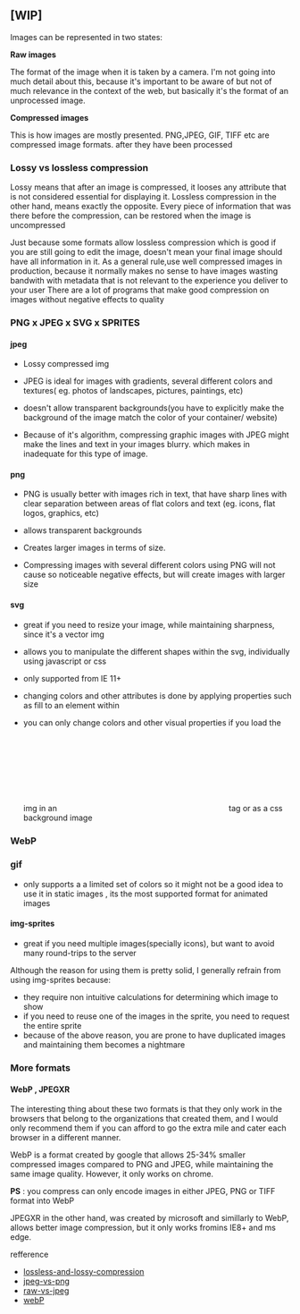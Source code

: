 ## [WIP]

Images can be represented in two states:

**Raw images**

The format of the image when it is taken by a camera. I'm not going into much detail about this, because it's important to be aware of but not of much relevance in the context of the web, but basically it's the format of an unprocessed image.

**Compressed images**

This is how images are mostly presented. PNG,JPEG, GIF, TIFF etc are compressed image formats. after they have been processed

### Lossy vs lossless compression

Lossy means that after an image is compressed, it looses any attribute that is not considered essential for displaying it.
Lossless compression in the other hand, means exactly the opposite. Every piece of information that was there before the compression, can be restored when the image is uncompressed

Just because some formats allow lossless compression which is good if you are still going to edit the image, doesn't mean your final image should have all information in it.
As a general rule,use well compressed images in production, because it normally makes no sense to have images wasting bandwith with metadata that is not relevant to the experience you deliver to your user
There are a lot of programs that make good compression on images without negative effects to quality

### PNG x JPEG x SVG x SPRITES


#### jpeg

- Lossy compressed img
- JPEG is ideal for images with gradients, several different colors and textures( eg. photos of landscapes, pictures, paintings, etc)

- doesn't allow transparent backgrounds(you have to explicitly make the background of the image match the color of your container/ website)
- Because of it's algorithm, compressing graphic images with JPEG might make the lines and text in your images blurry. which makes in inadequate for this type of image.

#### png

- PNG is usually better with images rich in text, that have sharp lines with clear separation between areas of flat colors and text (eg. icons, flat logos, graphics, etc)
- allows transparent backgrounds

- Creates larger images in terms of size.
- Compressing images with several different colors using PNG will not cause so noticeable negative effects, but will create images with larger size

#### svg

- great if you need to resize your image, while maintaining sharpness, since it's a vector img
- allows you to manipulate the different shapes within the svg, individually using javascript or css

- only supported from  IE 11+
- changing colors and other attributes is done by applying properties such as fill to an element within
- you can only change colors and other visual properties if you load the img in an <svg> | <iframe> | <object> tag . It won't work if you load it within an <img> tag or as a css background image 

### WebP


### gif
- only supports a a limited set of colors so it might not be a good idea to use it in static images , its the most supported format for animated images

#### img-sprites
- great if you need multiple images(specially icons), but want to avoid many round-trips to the server

Although the reason for using them is pretty solid, I generally refrain from using img-sprites because:
 - they require non intuitive calculations for determining which image to show
 - if you need to reuse one of the images in the sprite, you need to request the entire sprite
 - because of the above reason, you are prone to have duplicated images and maintaining them becomes a nightmare
 
 ### More formats
 #### WebP , JPEGXR
 The interesting thing about these two formats is that they only work in the browsers that belong to the organizations that created them, and I would only recommend them if you can afford to go the extra mile and cater each browser in a different manner.
 
 WebP is a format created by google that allows 25-34% smaller compressed images compared to PNG and JPEG, while maintaining the same image quality. However, it only works on chrome.
 
 **PS** : you compress can only encode images in either JPEG, PNG or TIFF format into WebP
 
  JPEGXR in the other hand, was created by microsoft and simillarly to WebP, allows better image compression, but it only works fromins IE8+ and ms edge. 
 
 refference 
 - [lossless-and-lossy-compression](https://whatis.techtarget.com/definition/lossless-and-lossy-compression)
 - [jpeg-vs-png](https://thrivethemes.com/jpeg-vs-png/)
 - [raw-vs-jpeg](https://digital-photography-school.com/raw-vs-jpeg/)
 - [webP](https://developers.google.com/speed/webp/)
